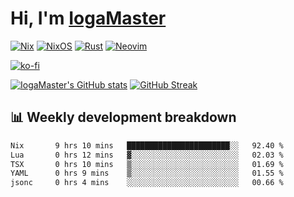 # Hi, I'm [IogaMaster](https://youtube.com/IogaMaster)  

[![Nix](https://img.shields.io/badge/NIX-5277C3.svg?style=for-the-badge&logo=NixOS&logoColor=white)](https://builtwithnix.org/)
[![NixOS](https://img.shields.io/badge/NIXOS-5277C3.svg?style=for-the-badge&logo=NixOS&logoColor=white)](https://nixos.org/)
[![Rust](https://img.shields.io/badge/rust-%23000000.svg?style=for-the-badge&logo=rust&logoColor=white)](https://www.rust-lang.org/)
[![Neovim](https://img.shields.io/badge/NeoVim-%2357A143.svg?&style=for-the-badge&logo=neovim&logoColor=white)](https://github.com/neovim/neovim)

[![ko-fi](https://ko-fi.com/img/githubbutton_sm.svg)](https://ko-fi.com/X8X2P08GZ)

[![IogaMaster's GitHub stats](https://github-readme-stats.vercel.app/api?username=IogaMaster&show_icons=true&bg_color=1e1e2e&text_color=cdd6f4&icon_color=cba6f7&title_color=94e2d5)](https://github.com/IogaMaster)
[![GitHub Streak](https://streak-stats.demolab.com?user=IogaMaster&theme=catppuccin-mocha&hide_border=false&date_format=M%20j%5B%2C%20Y%5D)](https://git.io/streak-stats)


## 📊 Weekly development breakdown

<!--START_SECTION:wakaweek-->

```txt
Nix       9 hrs 10 mins   ███████████████████████░░   92.40 %
Lua       0 hrs 12 mins   ▓░░░░░░░░░░░░░░░░░░░░░░░░   02.03 %
TSX       0 hrs 10 mins   ▒░░░░░░░░░░░░░░░░░░░░░░░░   01.69 %
YAML      0 hrs 9 mins    ▒░░░░░░░░░░░░░░░░░░░░░░░░   01.55 %
jsonc     0 hrs 4 mins    ░░░░░░░░░░░░░░░░░░░░░░░░░   00.66 %
```

<!--END_SECTION:wakaweek-->
